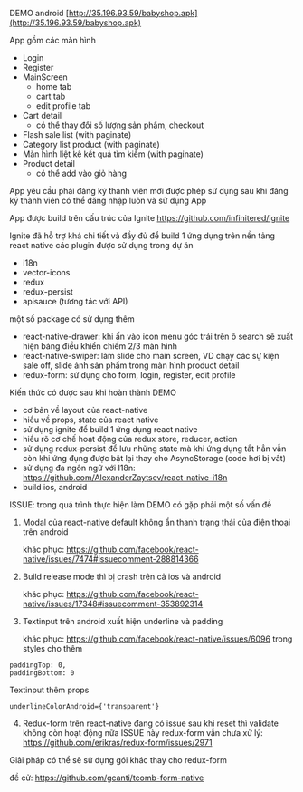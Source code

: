 DEMO android
[http://35.196.93.59/babyshop.apk](http://35.196.93.59/babyshop.apk)


App gồm các màn hình
- Login
- Register
- MainScreen
	+ home tab
	+ cart tab
	+ edit profile tab
- Cart detail
	+ có thể thay đổi số lượng sản phẩm, checkout
- Flash sale list (with paginate)
- Category list product (with paginate)
- Màn hình liệt kê kết quả tìm kiếm (with paginate)
- Product detail
	+ có thể add vào giỏ hàng

App yêu cầu phải đăng ký thành viên mới được phép sử dụng
sau khi đăng ký thành viên có thể đăng nhập luôn và sử dụng App


App được build trên cấu trúc của Ignite
https://github.com/infinitered/ignite

Ignite đã hỗ trợ khá chi tiết và đầy đủ để build 1 ứng dụng trên nền tảng react native
các plugin được sử dụng trong dự án
+ i18n
+ vector-icons
+ redux
+ redux-persist
+ apisauce (tương tác với API)

một số package có sử dụng thêm
+ react-native-drawer: khi ấn vào icon menu góc trái trên ô search sẽ xuất hiện bảng điều khiển chiếm 2/3 màn hình
+ react-native-swiper: làm slide cho main screen, VD chạy các sự kiện sale off, slide ảnh sản phẩm trong màn hình product detail
+ redux-form: sử dụng cho form, login, register, edit profile


Kiến thức có được sau khi hoàn thành DEMO
- cơ bản về layout của react-native
- hiểu về props, state của react native
- sử dụng ignite để build 1 ứng dụng react native
- hiểu rõ cơ chế hoạt động của redux store, reducer, action
- sử dụng redux-persist để lưu những state mà khi ứng dụng tắt hẳn vẫn còn khi ứng đụng được bật lại thay cho AsyncStorage (code hơi bị vất)
- sử dụng đa ngôn ngữ với I18n: https://github.com/AlexanderZaytsev/react-native-i18n
- build ios, android


ISSUE:
trong quá trình thực hiện làm DEMO có gặp phải một số vấn đề

1. Modal của react-native default không ẩn thanh trạng thái của điện thoại trên android

    khác phục: https://github.com/facebook/react-native/issues/7474#issuecomment-288814366

2. Build release mode thì bị crash trên cả ios và android

    khác phục: https://github.com/facebook/react-native/issues/17348#issuecomment-353892314

3. Textinput trên android xuất hiện underline và padding
	
    khác phục: https://github.com/facebook/react-native/issues/6096
	trong styles cho thêm	
```
paddingTop: 0,
paddingBottom: 0
```
	
Textinput thêm props

```
underlineColorAndroid={'transparent'}
````

4. Redux-form trên react-native đang có issue sau khi reset thì validate không còn hoạt động nữa
ISSUE này redux-form vẫn chưa xử lý: https://github.com/erikras/redux-form/issues/2971

Giải pháp có thể sẽ sử dụng gói khác thay cho redux-form

đề cử: https://github.com/gcanti/tcomb-form-native


